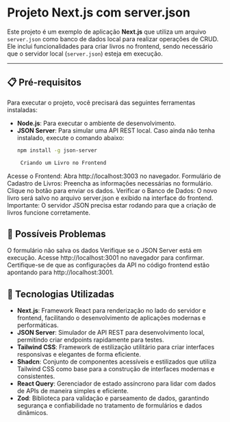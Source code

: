 # Projeto Next.js com server.json

Este projeto é um exemplo de aplicação **Next.js** que utiliza um arquivo `server.json` como banco de dados local para realizar operações de CRUD. Ele inclui funcionalidades para criar livros no frontend, sendo necessário que o servidor local (`server.json`) esteja em execução.

---

## 📋 Pré-requisitos

Para executar o projeto, você precisará das seguintes ferramentas instaladas:

- **Node.js**: Para executar o ambiente de desenvolvimento.
- **JSON Server**: Para simular uma API REST local. Caso ainda não tenha instalado, execute o comando abaixo:
  ```bash
  npm install -g json-server

   Criando um Livro no Frontend
Acesse o Frontend: Abra http://localhost:3003 no navegador.
Formulário de Cadastro de Livros:
Preencha as informações necessárias no formulário.
Clique no botão para enviar os dados.
Verificar o Banco de Dados:
O novo livro será salvo no arquivo server.json e exibido na interface do frontend.
Importante: O servidor JSON precisa estar rodando para que a criação de livros funcione corretamente.

## 🐛 Possíveis Problemas
O formulário não salva os dados
Verifique se o JSON Server está em execução. Acesse http://localhost:3001 no navegador para confirmar.
Certifique-se de que as configurações da API no código frontend estão apontando para http://localhost:3001.
## 🧰 Tecnologias Utilizadas

- **Next.js**: Framework React para renderização no lado do servidor e frontend, facilitando o desenvolvimento de aplicações modernas e performáticas.  
- **JSON Server**: Simulador de API REST para desenvolvimento local, permitindo criar endpoints rapidamente para testes.  
- **Tailwind CSS**: Framework de estilização utilitário para criar interfaces responsivas e elegantes de forma eficiente.  
- **Shadcn**: Conjunto de componentes acessíveis e estilizados que utiliza Tailwind CSS como base para a construção de interfaces modernas e consistentes.  
- **React Query**: Gerenciador de estado assíncrono para lidar com dados de APIs de maneira simples e eficiente.  
- **Zod**: Biblioteca para validação e parseamento de dados, garantindo segurança e confiabilidade no tratamento de formulários e dados dinâmicos.










